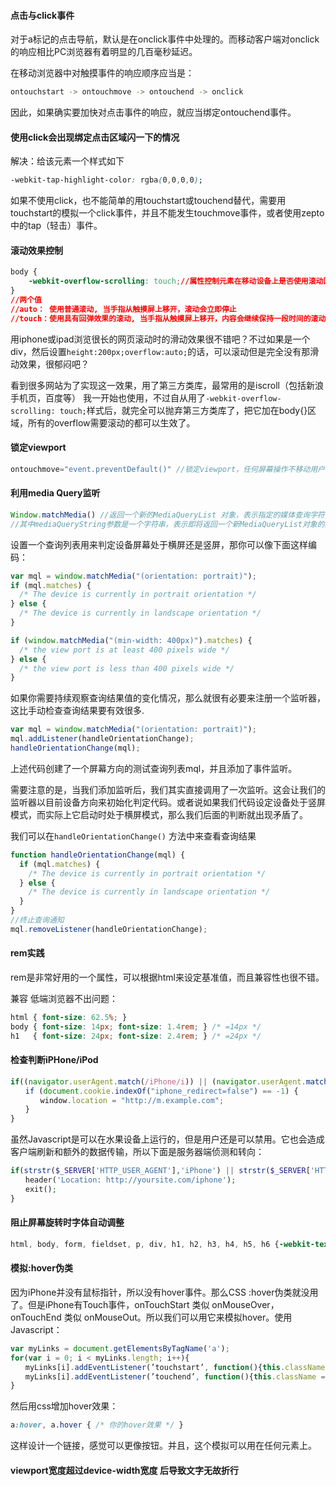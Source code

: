 #### 点击与click事件

对于a标记的点击导航，默认是在onclick事件中处理的。而移动客户端对onclick的响应相比PC浏览器有着明显的几百毫秒延迟。

在移动浏览器中对触摸事件的响应顺序应当是：

```bash
ontouchstart -> ontouchmove -> ontouchend -> onclick
```

因此，如果确实要加快对点击事件的响应，就应当绑定ontouchend事件。

#### 使用click会出现绑定点击区域闪一下的情况

解决：给该元素一个样式如下

```css
-webkit-tap-highlight-color: rgba(0,0,0,0);
```

如果不使用click，也不能简单的用touchstart或touchend替代，需要用touchstart的模拟一个click事件，并且不能发生touchmove事件，或者使用zepto中的tap（轻击）事件。

#### 滚动效果控制

```css
body {
    -webkit-overflow-scrolling: touch;//属性控制元素在移动设备上是否使用滚动回弹效果
}
//两个值
//auto： 使用普通滚动, 当手指从触摸屏上移开，滚动会立即停止
//touch：使用具有回弹效果的滚动, 当手指从触摸屏上移开，内容会继续保持一段时间的滚动效果。继续滚动的速度和持续的时间和滚动手势的强烈程度成正比。同时也会创建一个新的堆栈上下文。
```

用iphone或ipad浏览很长的网页滚动时的滑动效果很不错吧？不过如果是一个div，然后设置`height:200px;overflow:auto;`的话，可以滚动但是完全没有那滑动效果，很郁闷吧？

看到很多网站为了实现这一效果，用了第三方类库，最常用的是iscroll（包括新浪手机页，百度等） 我一开始也使用，不过自从用了`-webkit-overflow-scrolling: touch;`样式后，就完全可以抛弃第三方类库了，把它加在body{}区域，所有的overflow需要滚动的都可以生效了。

#### 锁定viewport

```js
ontouchmove="event.preventDefault()" //锁定viewport，任何屏幕操作不移动用户界面（弹出键盘除外）。
```

#### 利用media Query监听

```js
Window.matchMedia() //返回一个新的MediaQueryList 对象，表示指定的媒体查询字符串解析后的结果
//其中mediaQueryString参数是一个字符串，表示即将返回一个新MediaQueryList对象的媒体查询
```

设置一个查询列表用来判定设备屏幕处于横屏还是竖屏，那你可以像下面这样编码：

```js
var mql = window.matchMedia("(orientation: portrait)");
if (mql.matches) {
  /* The device is currently in portrait orientation */
} else {
  /* The device is currently in landscape orientation */
}
```

```js
if (window.matchMedia("(min-width: 400px)").matches) {
  /* the view port is at least 400 pixels wide */
} else {
  /* the view port is less than 400 pixels wide */
}
```

如果你需要持续观察查询结果值的变化情况，那么就很有必要来注册一个监听器，这比手动检查查询结果要有效很多.

```js
var mql = window.matchMedia("(orientation: portrait)");
mql.addListener(handleOrientationChange);
handleOrientationChange(mql);
```

上述代码创建了一个屏幕方向的测试查询列表mql，并且添加了事件监听。

需要注意的是，当我们添加监听后，我们其实直接调用了一次监听。这会让我们的监听器以目前设备方向来初始化判定代码。或者说如果我们代码设定设备处于竖屏模式，而实际上它启动时处于横屏模式，那么我们后面的判断就出现矛盾了。

我们可以在`handleOrientationChange()` 方法中来查看查询结果

```js
function handleOrientationChange(mql) {
  if (mql.matches) {
    /* The device is currently in portrait orientation */
  } else {
    /* The device is currently in landscape orientation */
  }
}
//终止查询通知
mql.removeListener(handleOrientationChange);
```

#### rem实践

rem是非常好用的一个属性，可以根据html来设定基准值，而且兼容性也很不错。

兼容 低端浏览器不出问题：

```css
html { font-size: 62.5%; }
body { font-size: 14px; font-size: 1.4rem; } /* =14px */
h1   { font-size: 24px; font-size: 2.4rem; } /* =24px */
```

#### 检查判断iPHone/iPod

```js
if((navigator.userAgent.match(/iPhone/i)) || (navigator.userAgent.match(/iPod/i))) {
　　if (document.cookie.indexOf("iphone_redirect=false") == -1) {
　　　　window.location = "http://m.example.com";
　　}
}
```

虽然Javascript是可以在水果设备上运行的，但是用户还是可以禁用。它也会造成客户端刷新和额外的数据传输，所以下面是服务器端侦测和转向：

```php
if(strstr($_SERVER['HTTP_USER_AGENT'],'iPhone') || strstr($_SERVER['HTTP_USER_AGENT'],'iPod')) {
　　header('Location: http://yoursite.com/iphone');
　　exit();
}
```

#### 阻止屏幕旋转时字体自动调整

```css
html, body, form, fieldset, p, div, h1, h2, h3, h4, h5, h6 {-webkit-text-size-adjust:none;}
```

#### 模拟:hover伪类

因为iPhone并没有鼠标指针，所以没有hover事件。那么CSS :hover伪类就没用了。但是iPhone有Touch事件，onTouchStart 类似 onMouseOver，onTouchEnd 类似 onMouseOut。所以我们可以用它来模拟hover。使用Javascript：

```js
var myLinks = document.getElementsByTagName('a');
for(var i = 0; i < myLinks.length; i++){
　　myLinks[i].addEventListener(’touchstart’, function(){this.className = “hover”;}, false);
　　myLinks[i].addEventListener(’touchend’, function(){this.className = “”;}, false);
}
```

然后用css增加hover效果：

```css
a:hover, a.hover { /* 你的hover效果 */ }
```

这样设计一个链接，感觉可以更像按钮。并且，这个模拟可以用在任何元素上。

#### viewport宽度超过device-width宽度 后导致文字无故折行





